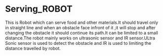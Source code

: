 # Serving_ROBOT
This is Robot which can serve food and other materials.It should travel only in straight line and when an obstacle face infront of it ,it will stop and after changing the obstacle it should continue its path.It can be limited to a small distance.The robot mainly works on ultrasonic sensor and IR sensor.ULtra Sonic sensor is used to detect the obstacle and IR is used to limiting the distance travelled by robot.
